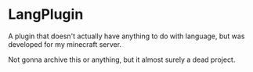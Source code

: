 # LangPlugin
A plugin that doesn't actually have anything to do with language, but was developed for my minecraft server.

Not gonna archive this or anything, but it almost surely a dead project.
